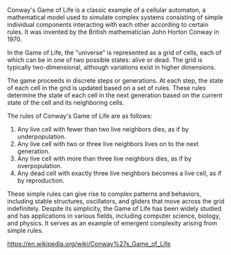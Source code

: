 Conway's Game of Life is a classic example of a cellular automaton, a mathematical model used to simulate complex systems consisting of simple individual components interacting with each other according to certain rules. It was invented by the British mathematician John Horton Conway in 1970.

In the Game of Life, the "universe" is represented as a grid of cells, each of which can be in one of two possible states: alive or dead. The grid is typically two-dimensional, although variations exist in higher dimensions.

The game proceeds in discrete steps or generations. At each step, the state of each cell in the grid is updated based on a set of rules. These rules determine the state of each cell in the next generation based on the current state of the cell and its neighboring cells.

The rules of Conway's Game of Life are as follows:

1. Any live cell with fewer than two live neighbors dies, as if by underpopulation.
2. Any live cell with two or three live neighbors lives on to the next generation.
3. Any live cell with more than three live neighbors dies, as if by overpopulation.
4. Any dead cell with exactly three live neighbors becomes a live cell, as if by reproduction.

These simple rules can give rise to complex patterns and behaviors, including stable structures, oscillators, and gliders that move across the grid indefinitely. Despite its simplicity, the Game of Life has been widely studied and has applications in various fields, including computer science, biology, and physics. It serves as an example of emergent complexity arising from simple rules.

https://en.wikipedia.org/wiki/Conway%27s_Game_of_Life

